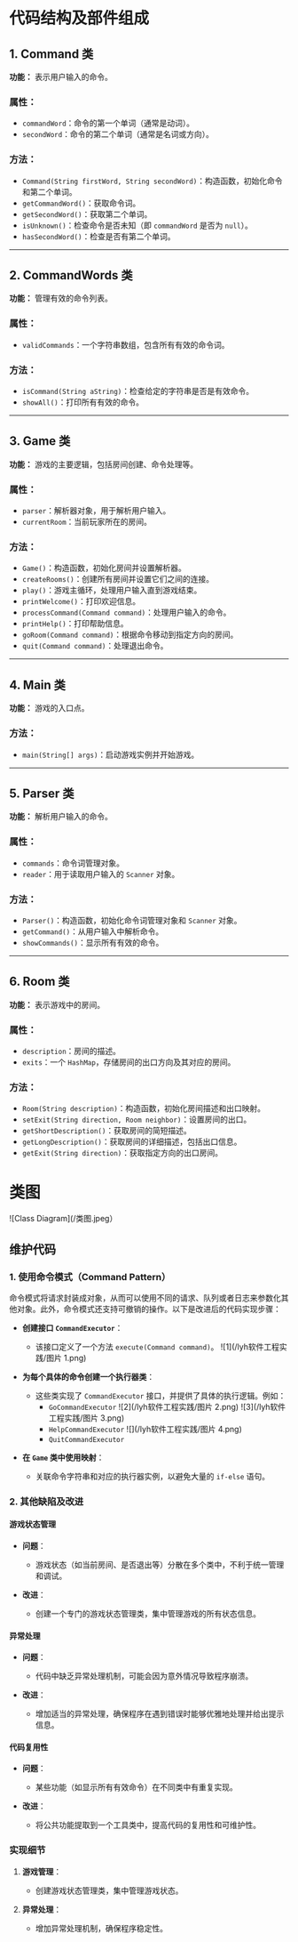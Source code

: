 # 代码结构及部件组成

## 1. Command 类

**功能：** 表示用户输入的命令。

### 属性：
- `commandWord`：命令的第一个单词（通常是动词）。
- `secondWord`：命令的第二个单词（通常是名词或方向）。

### 方法：
- `Command(String firstWord, String secondWord)`：构造函数，初始化命令和第二个单词。
- `getCommandWord()`：获取命令词。
- `getSecondWord()`：获取第二个单词。
- `isUnknown()`：检查命令是否未知（即 `commandWord` 是否为 `null`）。
- `hasSecondWord()`：检查是否有第二个单词。

---

## 2. CommandWords 类

**功能：** 管理有效的命令列表。

### 属性：
- `validCommands`：一个字符串数组，包含所有有效的命令词。

### 方法：
- `isCommand(String aString)`：检查给定的字符串是否是有效命令。
- `showAll()`：打印所有有效的命令。

---

## 3. Game 类

**功能：** 游戏的主要逻辑，包括房间创建、命令处理等。

### 属性：
- `parser`：解析器对象，用于解析用户输入。
- `currentRoom`：当前玩家所在的房间。

### 方法：
- `Game()`：构造函数，初始化房间并设置解析器。
- `createRooms()`：创建所有房间并设置它们之间的连接。
- `play()`：游戏主循环，处理用户输入直到游戏结束。
- `printWelcome()`：打印欢迎信息。
- `processCommand(Command command)`：处理用户输入的命令。
- `printHelp()`：打印帮助信息。
- `goRoom(Command command)`：根据命令移动到指定方向的房间。
- `quit(Command command)`：处理退出命令。

---

## 4. Main 类

**功能：** 游戏的入口点。

### 方法：
- `main(String[] args)`：启动游戏实例并开始游戏。

---

## 5. Parser 类

**功能：** 解析用户输入的命令。

### 属性：
- `commands`：命令词管理对象。
- `reader`：用于读取用户输入的 `Scanner` 对象。

### 方法：
- `Parser()`：构造函数，初始化命令词管理对象和 `Scanner` 对象。
- `getCommand()`：从用户输入中解析命令。
- `showCommands()`：显示所有有效的命令。

---

## 6. Room 类

**功能：** 表示游戏中的房间。

### 属性：
- `description`：房间的描述。
- `exits`：一个 `HashMap`，存储房间的出口方向及其对应的房间。

### 方法：
- `Room(String description)`：构造函数，初始化房间描述和出口映射。
- `setExit(String direction, Room neighbor)`：设置房间的出口。
- `getShortDescription()`：获取房间的简短描述。
- `getLongDescription()`：获取房间的详细描述，包括出口信息。
- `getExit(String direction)`：获取指定方向的出口房间。
# 类图


![Class Diagram](/类图.jpeg）
## 维护代码

### 1. 使用命令模式（Command Pattern）

命令模式将请求封装成对象，从而可以使用不同的请求、队列或者日志来参数化其他对象。此外，命令模式还支持可撤销的操作。以下是改进后的代码实现步骤：

- **创建接口 `CommandExecutor`**：
  - 该接口定义了一个方法 `execute(Command command)`。
 ![1](/lyh软件工程实践/图片 1.png)
- **为每个具体的命令创建一个执行器类**：
  - 这些类实现了 `CommandExecutor` 接口，并提供了具体的执行逻辑。例如：
    - `GoCommandExecutor`
 ![2](/lyh软件工程实践/图片 2.png)
    ![3](/lyh软件工程实践/图片 3.png)
    - `HelpCommandExecutor`
    ![](/lyh软件工程实践/图片 4.png)
    - `QuitCommandExecutor`
      
- **在 `Game` 类中使用映射**：
  - 关联命令字符串和对应的执行器实例，以避免大量的 `if-else` 语句。

### 2. 其他缺陷及改进

#### 游戏状态管理

- **问题**：
  - 游戏状态（如当前房间、是否退出等）分散在多个类中，不利于统一管理和调试。

- **改进**：
  - 创建一个专门的游戏状态管理类，集中管理游戏的所有状态信息。

#### 异常处理

- **问题**：
  - 代码中缺乏异常处理机制，可能会因为意外情况导致程序崩溃。

- **改进**：
  - 增加适当的异常处理，确保程序在遇到错误时能够优雅地处理并给出提示信息。

#### 代码复用性

- **问题**：
  - 某些功能（如显示所有有效命令）在不同类中有重复实现。

- **改进**：
  - 将公共功能提取到一个工具类中，提高代码的复用性和可维护性。

### 实现细节

1. **游戏管理**：
   - 创建游戏状态管理类，集中管理游戏状态。

2. **异常处理**：
   - 增加异常处理机制，确保程序稳定性。
